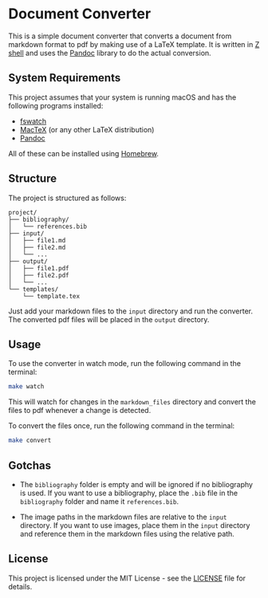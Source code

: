 # Document Converter

This is a simple document converter that converts a document from markdown format to pdf by making use of a LaTeX template. It is written in [Z shell](https://en.wikipedia.org/wiki/Z_shell) and uses the [Pandoc](https://pandoc.org/) library to do the actual conversion.

## System Requirements

This project assumes that your system is running macOS and has the following programs installed:

- [fswatch](https://emcrisostomo.github.io/fswatch/)
- [MacTeX](https://www.tug.org/mactex/) (or any other LaTeX distribution)
- [Pandoc](https://pandoc.org/)

All of these can be installed using [Homebrew](https://brew.sh/).

## Structure

The project is structured as follows:

```
project/
├── bibliography/
│   └── references.bib
├── input/
│   ├── file1.md
│   ├── file2.md
│   └── ...
├── output/
│   ├── file1.pdf
│   ├── file2.pdf
│   └── ...
└── templates/
    └── template.tex
```

Just add your markdown files to the `input` directory and run the converter. The converted pdf files will be placed in the `output` directory.

## Usage

To use the converter in watch mode, run the following command in the terminal:

```bash
make watch
```

This will watch for changes in the `markdown_files` directory and convert the files to pdf whenever a change is detected.

To convert the files once, run the following command in the terminal:

```bash
make convert
```

## Gotchas

- The `bibliography` folder is empty and will be ignored if no bibliography is used. If you want to use a bibliography, place the `.bib` file in the `bibliography` folder and name it `references.bib`.

- The image paths in the markdown files are relative to the `input` directory. If you want to use images, place them in the `input` directory and reference them in the markdown files using the relative path.

## License

This project is licensed under the MIT License - see the [LICENSE](LICENSE) file for details.
